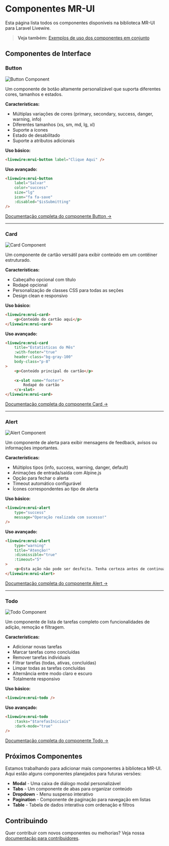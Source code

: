 # Componentes MR-UI

Esta página lista todos os componentes disponíveis na biblioteca MR-UI para Laravel Livewire.

> **Veja também:** [Exemplos de uso dos componentes em conjunto](exemplos-de-uso.md)

## Componentes de Interface

### Button
![Button Component](https://via.placeholder.com/800x100?text=Button+Component)

Um componente de botão altamente personalizável que suporta diferentes cores, tamanhos e estados.

**Características:**
- Múltiplas variações de cores (primary, secondary, success, danger, warning, info)
- Diferentes tamanhos (xs, sm, md, lg, xl)
- Suporte a ícones
- Estado de desabilitado
- Suporte a atributos adicionais

**Uso básico:**
```html
<livewire:mrui-button label="Clique Aqui" />
```

**Uso avançado:**
```html
<livewire:mrui-button 
    label="Salvar" 
    color="success" 
    size="lg" 
    icon="fa fa-save" 
    :disabled="$isSubmitting" 
/>
```

[Documentação completa do componente Button →](#)

---

### Card
![Card Component](https://via.placeholder.com/800x200?text=Card+Component)

Um componente de cartão versátil para exibir conteúdo em um contêiner estruturado.

**Características:**
- Cabeçalho opcional com título
- Rodapé opcional
- Personalização de classes CSS para todas as seções
- Design clean e responsivo

**Uso básico:**
```html
<livewire:mrui-card>
    <p>Conteúdo do cartão aqui</p>
</livewire:mrui-card>
```

**Uso avançado:**
```html
<livewire:mrui-card 
    title="Estatísticas do Mês" 
    :with-footer="true"
    header-class="bg-gray-100"
    body-class="p-8"
>
    <p>Conteúdo principal do cartão</p>
    
    <x-slot name="footer">
        Rodapé do cartão
    </x-slot>
</livewire:mrui-card>
```

[Documentação completa do componente Card →](#)

---

### Alert
![Alert Component](https://via.placeholder.com/800x150?text=Alert+Component)

Um componente de alerta para exibir mensagens de feedback, avisos ou informações importantes.

**Características:**
- Múltiplos tipos (info, success, warning, danger, default)
- Animações de entrada/saída com Alpine.js
- Opção para fechar o alerta
- Timeout automático configurável
- Ícones correspondentes ao tipo de alerta

**Uso básico:**
```html
<livewire:mrui-alert 
    type="success" 
    message="Operação realizada com sucesso!" 
/>
```

**Uso avançado:**
```html
<livewire:mrui-alert 
    type="warning" 
    title="Atenção!" 
    :dismissible="true"
    :timeout="5"
>
    <p>Esta ação não pode ser desfeita. Tenha certeza antes de continuar.</p>
</livewire:mrui-alert>
```

[Documentação completa do componente Alert →](#)

---

### Todo
![Todo Component](https://via.placeholder.com/800x400?text=Todo+Component)

Um componente de lista de tarefas completo com funcionalidades de adição, remoção e filtragem.

**Características:**
- Adicionar novas tarefas
- Marcar tarefas como concluídas
- Remover tarefas individuais
- Filtrar tarefas (todas, ativas, concluídas)
- Limpar todas as tarefas concluídas
- Alternância entre modo claro e escuro
- Totalmente responsivo

**Uso básico:**
```html
<livewire:mrui-todo />
```

**Uso avançado:**
```html
<livewire:mrui-todo 
    :tasks="$tarefasIniciais" 
    :dark-mode="true" 
/>
```

[Documentação completa do componente Todo →](todo-component.md)

## Próximos Componentes

Estamos trabalhando para adicionar mais componentes à biblioteca MR-UI. Aqui estão alguns componentes planejados para futuras versões:

- **Modal** - Uma caixa de diálogo modal personalizável
- **Tabs** - Um componente de abas para organizar conteúdo
- **Dropdown** - Menu suspenso interativo
- **Pagination** - Componente de paginação para navegação em listas
- **Table** - Tabela de dados interativa com ordenação e filtros

## Contribuindo

Quer contribuir com novos componentes ou melhorias? Veja nossa [documentação para contribuidores](../CONTRIBUTING.md). 